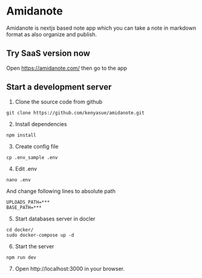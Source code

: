 # Amidanote

Amidanote is nextjs based note app which you can take a note in markdown format as also organize and publish.

## Try SaaS version now

Open https://amidanote.com/ then go to the app

## Start a development server

1. Clone the source code from github

```
git clone https://github.com/kenyasue/amidanote.git
```

2. Install dependencies

```
npm install
```

3. Create config file

```
cp .env_sample .env
```

4. Edit .env

```
nano .env
```

And change following lines to absolute path

```
UPLOADS_PATH=***
BASE_PATH=***
```

5. Start databases server in docler

```
cd docker/
sudo docker-compose up -d
```

6. Start the server

```
npm run dev
```

7. Open http://localhost:3000 in your browser.
